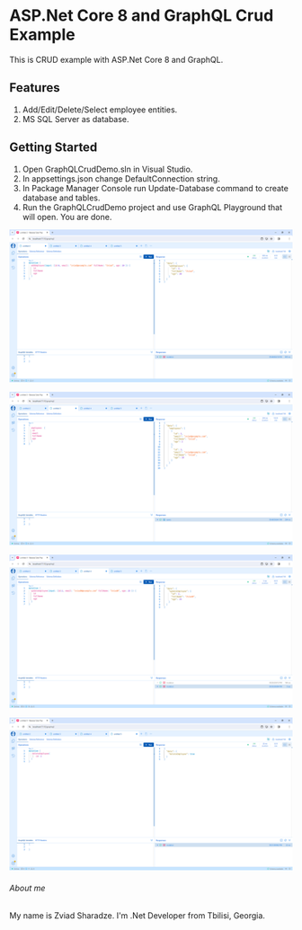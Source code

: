 # ASP.Net Core 8 and GraphQL Crud Example
This is CRUD example with ASP.Net Core 8 and GraphQL.

## Features
1. Add/Edit/Delete/Select employee entities.
2. MS SQL Server as database.

## Getting Started
1. Open GraphQLCrudDemo.sln in Visual Studio.
2. In appsettings.json change DefaultConnection string.
3. In Package Manager Console run Update-Database command to create database and tables.
4. Run the GraphQLCrudDemo project and use GraphQL Playground that will open. You are done.

![screenshot](https://github.com/zsharadze/GraphQLCrudDemoNetCore/blob/master/Capture1.png?raw=true)

![screenshot](https://github.com/zsharadze/GraphQLCrudDemoNetCore/blob/master/Capture2.png?raw=true)

![screenshot](https://github.com/zsharadze/GraphQLCrudDemoNetCore/blob/master/Capture3.png?raw=true)

![screenshot](https://github.com/zsharadze/GraphQLCrudDemoNetCore/blob/master/Capture4.png?raw=true)

###### About me
My name is Zviad Sharadze. I'm .Net Developer from Tbilisi, Georgia.

